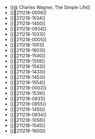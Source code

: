 - [[@ Charles Wagner, The Simple Life]]
- [[💬211218-0006]]
- [[💬211218-1534]]
- [[💬211218-1450]]
- [[💬211218-0924]]
- [[💬211218-1033]]
- [[💬211218-0005]]
- [[💬211218-1051]]
- [[💬211218-1603]]
- [[💬211218-1540]]
- [[💬211218-1558]]
- [[💬211218-1543]]
- [[💬211218-1433]]
- [[💬211218-1453]]
- [[💬211218-1554]]
- [[💬211218-0002]]
- [[💬211218-1539]]
- [[💬211218-0931]]
- [[💬211218-0955]]
- [[💬211218-1455]]
- [[💬211218-0934]]
- [[💬211218-1058]]
- [[💬211218-1545]]
- [[💬211218-1600]]
